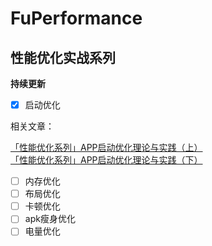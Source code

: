 # FuPerformance
## 性能优化实战系列

**持续更新**

- [x] 启动优化

相关文章：

  [「性能优化系列」APP启动优化理论与实践（上）](https://juejin.cn/post/6844904131816079367)         
  [「性能优化系列」APP启动优化理论与实践（下）](https://juejin.cn/post/6997253505723432974)
  
- [ ] 内存优化
- [ ] 布局优化
- [ ] 卡顿优化
- [ ] apk瘦身优化
- [ ] 电量优化
